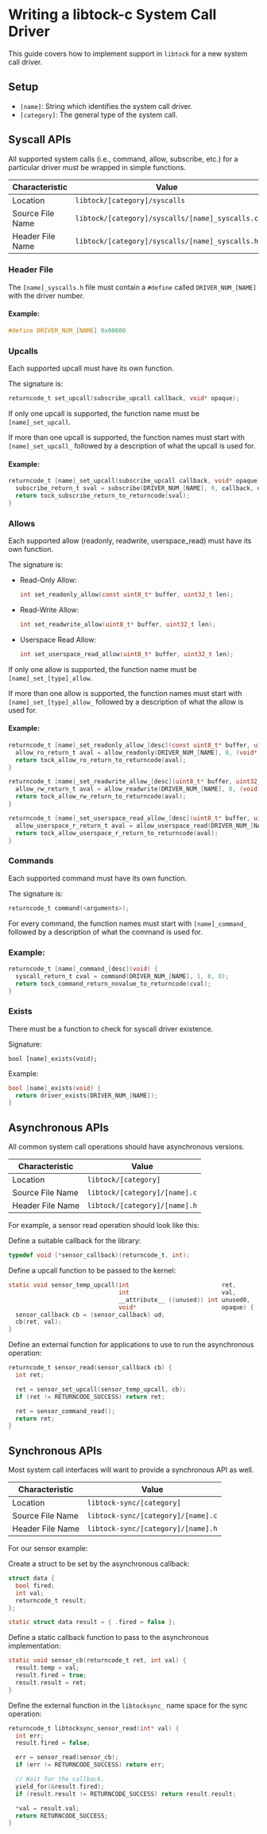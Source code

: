 Writing a libtock-c System Call Driver
======================================

This guide covers how to implement support in `libtock` for a new system call
driver.


## Setup


- `[name]`: String which identifies the system call driver.
- `[category]`: The general type of the system call.


## Syscall APIs

All supported system calls (i.e., command, allow, subscribe, etc.) for a
particular driver must be wrapped in simple functions.

| Characteristic   | Value                                           |
|------------------|-------------------------------------------------|
| Location         | `libtock/[category]/syscalls`                   |
| Source File Name | `libtock/[category]/syscalls/[name]_syscalls.c` |
| Header File Name | `libtock/[category]/syscalls/[name]_syscalls.h` |

### Header File

The `[name]_syscalls.h` file must contain a `#define` called `DRIVER_NUM_[NAME]`
with the driver number.

#### Example:

```c
#define DRIVER_NUM_[NAME] 0x00000
```

### Upcalls

Each supported upcall must have its own function.

The signature is:

```c
returncode_t set_upcall(subscribe_upcall callback, void* opaque);
```

If only one upcall is supported, the function name must be `[name]_set_upcall`.

If more than one upcall is supported, the function names must start with
`[name]_set_upcall_` followed by a description of what the upcall is used for.


#### Example:

```c
returncode_t [name]_set_upcall(subscribe_upcall callback, void* opaque) {
  subscribe_return_t sval = subscribe(DRIVER_NUM_[NAME], 0, callback, opaque);
  return tock_subscribe_return_to_returncode(sval);
}
```

### Allows

Each supported allow (readonly, readwrite, userspace_read) must have its own
function.

The signature is:

- Read-Only Allow:
    ```c
    int set_readonly_allow(const uint8_t* buffer, uint32_t len);
    ```

- Read-Write Allow:
    ```c
    int set_readwrite_allow(uint8_t* buffer, uint32_t len);
    ```

- Userspace Read Allow:
    ```c
    int set_userspace_read_allow(uint8_t* buffer, uint32_t len);
    ```

If only one allow is supported, the function name must be
`[name]_set_[type]_allow`.

If more than one allow is supported, the function names must start with
`[name]_set_[type]_allow_` followed by a description of what the allow is used
for.

#### Example:

```c
returncode_t [name]_set_readonly_allow_[desc](const uint8_t* buffer, uint32_t len) {
  allow_ro_return_t aval = allow_readonly(DRIVER_NUM_[NAME], 0, (void*) buffer, len);
  return tock_allow_ro_return_to_returncode(aval);
}
```

```c
returncode_t [name]_set_readwrite_allow_[desc](uint8_t* buffer, uint32_t len) {
  allow_rw_return_t aval = allow_readwrite(DRIVER_NUM_[NAME], 0, (void*) buffer, len);
  return tock_allow_rw_return_to_returncode(aval);
}
```

```c
returncode_t [name]_set_userspace_read_allow_[desc](uint8_t* buffer, uint32_t len) {
  allow_userspace_r_return_t aval = allow_userspace_read(DRIVER_NUM_[NAME], 0, (void*) buffer, len);
  return tock_allow_userspace_r_return_to_returncode(aval);
}
```

### Commands

Each supported command must have its own function.

The signature is:

```c
returncode_t command(<arguments>);
```

For every command, the function names must start with `[name]_command_` followed
by a description of what the command is used for.

### Example:

```c
returncode_t [name]_command_[desc](void) {
  syscall_return_t cval = command(DRIVER_NUM_[NAME], 1, 0, 0);
  return tock_command_return_novalue_to_returncode(cval);
}
```


### Exists

There must be a function to check for syscall driver existence.

Signature:

```
bool [name]_exists(void);
```

Example:

```c
bool [name]_exists(void) {
  return driver_exists(DRIVER_NUM_[NAME]);
}
```


## Asynchronous APIs

All common system call operations should have asynchronous versions.

| Characteristic   | Value                         |
|------------------|-------------------------------|
| Location         | `libtock/[category]`          |
| Source File Name | `libtock/[category]/[name].c` |
| Header File Name | `libtock/[category]/[name].h` |

For example, a sensor read operation should look like this:

Define a suitable callback for the library:

```c
typedef void (*sensor_callback)(returncode_t, int);
```

Define a upcall function to be passed to the kernel:

```c
static void sensor_temp_upcall(int                          ret,
                               int                          val,
                               __attribute__ ((unused)) int unused0,
                               void*                        opaque) {
  sensor_callback cb = (sensor_callback) ud;
  cb(ret, val);
}
```

Define an external function for applications to use to run the asynchronous
operation:

```c
returncode_t sensor_read(sensor_callback cb) {
  int ret;

  ret = sensor_set_upcall(sensor_temp_upcall, cb);
  if (ret != RETURNCODE_SUCCESS) return ret;

  ret = sensor_command_read();
  return ret;
}
```

## Synchronous APIs

Most system call interfaces will want to provide a synchronous API as well.

| Characteristic   | Value                              |
|------------------|------------------------------------|
| Location         | `libtock-sync/[category]`          |
| Source File Name | `libtock-sync/[category]/[name].c` |
| Header File Name | `libtock-sync/[category]/[name].h` |

For our sensor example:

Create a struct to be set by the asynchronous callback:

```c
struct data {
  bool fired;
  int val;
  returncode_t result;
};

static struct data result = { .fired = false };
```

Define a static callback function to pass to the asynchronous implementation:

```c
static void sensor_cb(returncode_t ret, int val) {
  result.temp = val;
  result.fired = true;
  result.result = ret;
}
```

Define the external function in the `libtocksync_` name space for the sync
operation:

```c
returncode_t libtocksync_sensor_read(int* val) {
  int err;
  result.fired = false;

  err = sensor_read(sensor_cb);
  if (err != RETURNCODE_SUCCESS) return err;

  // Wait for the callback.
  yield_for(&result.fired);
  if (result.result != RETURNCODE_SUCCESS) return result.result;

  *val = result.val;
  return RETURNCODE_SUCCESS;
}
```
